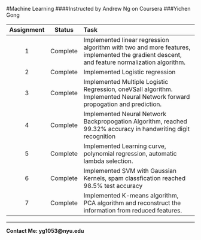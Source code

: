 #Machine Learning 
####Instructed by Andrew Ng on Coursera
###Yichen Gong

Assignment | Status | Task
:------------: | :-------------: | :------------
1 | Complete  | Implemented linear regression algorithm with two and more features, implemented the gradient descent, and feature normalization algorithm.
2 | Complete | Implemented Logistic regression
3 | Complete | Implemented Multiple Logistic Regression, oneVSall algorithm. Implemented Neural Network forward propogation and prediction.
4 | Complete | Implemented Neural Network Backpropogation Algorithm, reached 99.32% accuracy in handwriting digit recognition
5 | Complete | Implemented Learning curve, polynomial regression, automatic lambda selection.
6 | Complete | Implemented SVM with Gaussian Kernels, spam classfication reached 98.5% test accuracy
7 | Complete | Implemented K-means algorithm, PCA algorithm and reconstruct the information from reduced features.




---
__Contact Me: yg1053@nyu.edu__